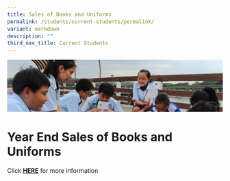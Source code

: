 ```yaml
---
title: Sales of Books and Uniforms
permalink: /students/current-students/permalink/
variant: markdown
description: ""
third_nav_title: Current Students
---
```

![](/images/Parentsbanner.jpg)

Year End Sales of Books and Uniforms
=====================

Click&nbsp;<b>[HERE](/files/Sec%201%20Posting%20Matters/sales%20of%20books%20and%20uniforms.pdf)</b> for more information